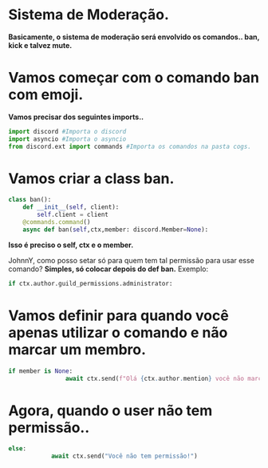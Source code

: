  # Sistema de Moderação.
 
 **Basicamente, o sistema de moderação será envolvido os comandos.. ban, kick e talvez mute.**

# Vamos começar com o comando ban com emoji.

 **Vamos precisar dos seguintes imports..**

```Python
import discord #Importa o discord
import asyncio #Importa o asyncio
from discord.ext import commands #Importa os comandos na pasta cogs.
```
# Vamos criar a class ban.

```Python
class ban():
    def __init__(self, client):
        self.client = client
    @commands.command()
    async def ban(self,ctx,member: discord.Member=None):
```
**Isso é preciso o self, ctx e o member.**

JohnnY, como posso setar só para quem tem tal permissão para usar esse comando?
**Simples, só colocar depois do def ban.**
Exemplo:
```Python
if ctx.author.guild_permissions.administrator:
```

# Vamos definir para quando você apenas utilizar o comando e não marcar um membro.

```Python
if member is None:
                await ctx.send(f"Olá {ctx.author.mention} você não marcou um user para banir")
```

# Agora, quando o user não tem permissão..

```Python
else:
            await ctx.send("Você não tem permissão!")
```
